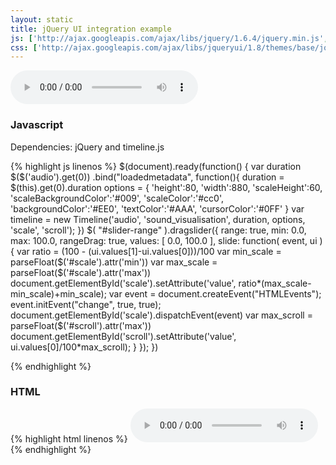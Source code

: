 ```yaml
---
layout: static
title: jQuery UI integration example
js: ['http://ajax.googleapis.com/ajax/libs/jquery/1.6.4/jquery.min.js', 'https://raw.github.com/fryn/html5slider/master/html5slider.js', 'https://ajax.googleapis.com/ajax/libs/jqueryui/1.8.16/jquery-ui.min.js', 'http://pastebin.com/raw.php?i=8ugkXxth', 'static/js/timeline.js', 'static/js/jquery-ui.js']
css: ['http://ajax.googleapis.com/ajax/libs/jqueryui/1.8/themes/base/jquery-ui.css', 'http://ajax.googleapis.com/ajax/libs/jqueryui/1.8/themes/blitzer/jquery-ui.css']
---
```


<audio id="audio" src="http://upload.wikimedia.org/wikipedia/commons/b/bb/Vampire_3component.ogg" controls></audio>
<div id="sound_visualisation"></div>
<div id="slider-range"></div>
<div id="sound_visualisation"></div>
<div style="display:none;">
	<label for="scale">Scale</label>
	<input type="range" min="1" step="0.01" id="scale" value="1" />
	<label for="scroll">Scroll</label>
	<input type="range" min="0"  step="0.01" id="scroll" value="0" />
</div>

<h3>Javascript</h3>

<p>Dependencies: jQuery and timeline.js</p>
<div class="code">
{% highlight js linenos %}
$(document).ready(function() {
	var duration
	$($('audio').get(0))
	.bind("loadedmetadata", function(){
		duration = $(this).get(0).duration	
		options = {
						'height':80,
						'width':880,
						'scaleHeight':60,
						'scaleBackgroundColor':'#009', 
						'scaleColor':'#cc0',
						'backgroundColor':'#EE0',
						'textColor':'#AAA',
						'cursorColor':'#0FF'
		}
		var timeline = new Timeline('audio', 'sound_visualisation', duration, options, 'scale', 'scroll');
	})
	$( "#slider-range" ).dragslider({
		range: true,
		min: 0.0,
		max: 100.0,
		rangeDrag: true,
		values: [ 0.0, 100.0 ],
		slide: function( event, ui ) {
			var ratio = (100 - (ui.values[1]-ui.values[0]))/100 
			var min_scale = parseFloat($('#scale').attr('min'))
			var max_scale = parseFloat($('#scale').attr('max'))
			document.getElementById('scale').setAttribute('value', ratio*(max_scale-min_scale)+min_scale);
			var event = document.createEvent("HTMLEvents");
			event.initEvent("change", true, true);
			document.getElementById('scale').dispatchEvent(event)
			var max_scroll = parseFloat($('#scroll').attr('max'))
			document.getElementById('scroll').setAttribute('value', ui.values[0]/100*max_scroll);
		}
	});
})

{% endhighlight %}
</div>

<h3>HTML</h3>

<div class="code">
{% highlight html linenos %}
<audio id="audio" src="http://upload.wikimedia.org/wikipedia/commons/b/bb/Vampire_3component.ogg" controls></audio>
<div id="sound_visualisation"></div>
<div id="slider-range"></div>
<div id="sound_visualisation"></div>
<div style="display:none;">
<label for="scale">Scale</label>
<input type="range" min="1" step="0.01" id="scale" value="1" />
<label for="scroll">Scroll</label>
<input type="range" min="0"  step="0.01" id="scroll" value="0" />
</div>
{% endhighlight %}
</div>